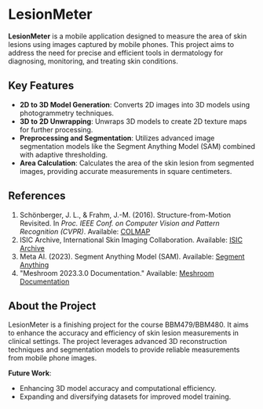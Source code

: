 # LesionMeter

**LesionMeter** is a mobile application designed to measure the area of skin lesions using images captured by mobile phones. This project aims to address the need for precise and efficient tools in dermatology for diagnosing, monitoring, and treating skin conditions.

## Key Features

- **2D to 3D Model Generation**: Converts 2D images into 3D models using photogrammetry techniques.
- **3D to 2D Unwrapping**: Unwraps 3D models to create 2D texture maps for further processing.
- **Preprocessing and Segmentation**: Utilizes advanced image segmentation models like the Segment Anything Model (SAM) combined with adaptive thresholding.
- **Area Calculation**: Calculates the area of the skin lesion from segmented images, providing accurate measurements in square centimeters.

## References

1. Schönberger, J. L., & Frahm, J.-M. (2016). Structure-from-Motion Revisited. In *Proc. IEEE Conf. on Computer Vision and Pattern Recognition (CVPR)*. Available: [COLMAP](https://colmap.github.io/)
2. ISIC Archive, International Skin Imaging Collaboration. Available: [ISIC Archive](https://www.isic-archive.com)
3. Meta AI. (2023). Segment Anything Model (SAM). Available: [Segment Anything](https://ai.facebook.com/research/publications/segment-anything/)
4. "Meshroom 2023.3.0 Documentation." Available: [Meshroom Documentation](https://meshroom-manual.readthedocs.io/en/latest/feature-documentation/core/pipelines/photogrammetry.html)

## About the Project

LesionMeter is a finishing project for the course BBM479/BBM480. It aims to enhance the accuracy and efficiency of skin lesion measurements in clinical settings. The project leverages advanced 3D reconstruction techniques and segmentation models to provide reliable measurements from mobile phone images.

**Future Work**:
- Enhancing 3D model accuracy and computational efficiency.
- Expanding and diversifying datasets for improved model training.
